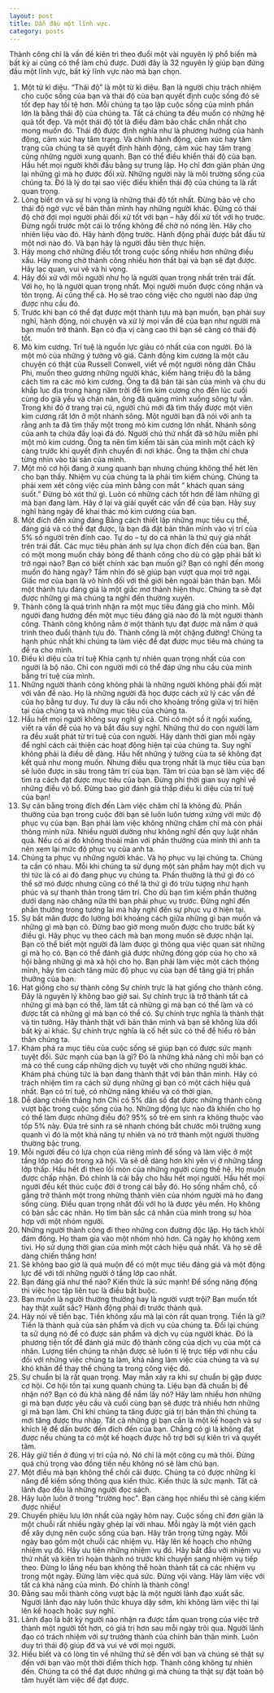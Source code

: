 ```yaml
---
layout: post
title: Dẫn đầu một lĩnh vực.
category: posts
---
```


Thành công chỉ là vấn đề kiên trì theo đuổi một vài nguyên lý phổ biến mà bất kỳ ai cũng có thể làm chủ được. Dưới đây là 32 nguyên lý giúp bạn đứng đầu một lĩnh vực, bất kỳ lĩnh vực nào mà bạn chọn.
1. Một từ kì diệu.
“Thái độ” là một từ kì diệu. Bạn là người chịu trách nhiệm cho cuộc sống của bạn và thái độ của bạn quyết định cuộc sống đó sẽ tốt đẹp hay tồi tệ hơn. Mỗi chúng ta tạo lập cuộc sống của mình phần lớn là bằng thái độ của chúng ta. Tất cả chúng ta đều muốn có những hệ quả tốt đẹp. Và một thái độ tốt là điều đảm bảo chắc chắn nhất cho mong muốn đó. Thái độ được định nghĩa như là phương hướng của hành động, cảm xúc hay tâm trạng. Và chính hành động, cảm xúc hay tâm trạng của chúng ta sẽ quyết định hành động, cảm xúc hay tâm trạng cũng những người xung quanh. Bạn có thể điều khiển thái độ của bạn. Hầu hết mọi người khởi đầu bằng sự trung lập. Họ chỉ đơn giản phản ứng lại những gì mà họ được đối xử. Những người này là môi trường sống của chúng ta. Đó là lý do tại sao việc điều khiển thái độ của chúng ta là rất quan trọng.
2. Lòng biết ơn và sự hi vọng là những thái độ tốt nhất. Đừng bảo vệ cho thái độ ngờ vực về bản thân mình hay những người khác. Đừng có thái độ chờ đợi mọi người phải đối xử tốt với bạn – hãy đối xử tốt với họ trước. Đừng ngồi trước một cái lò trống không để chờ nó nóng lên. Hãy cho nhiên liệu vào đó. Hãy hành động trước. Hành động phải được bắt đầu từ một nơi nào đó. Và bạn hãy là người đầu tiên thực hiện.
3. Hãy mong chờ những điều tốt trong cuộc sống nhiều hơn những điều xấu. Hãy mong chờ thành công nhiều hơn thất bại và bạn sẽ đạt được. Hãy lạc quan, vui vẻ và hi vọng.
4. Hãy đối xử với mỗi người như họ là người quan trọng nhất trên trái đất. Với họ, họ là người quan trọng nhất. Mọi người muốn được công nhận và tôn trọng. Ai cũng thế cả. Họ sẽ trao công việc cho người nào đáp ứng được nhu cầu đó.
5. Trước khi bạn có thể đạt được một thành tựu mà bạn muốn, bạn phải suy nghĩ, hành động, nói chuyện và xử lý mọi vấn đề của bạn như người mà bạn muốn trở thành. Bạn có địa vị càng cao thì bạn sẽ càng có thái độ tốt.
6. Mỏ kim cương. 
Trí tuệ là nguồn lực giàu có nhất của con người. Đó là một mỏ của những ý tưởng vô giá.
Cánh đồng kim cương là một câu chuyện có thật của Russell Conwell, viết về một người nông dân Châu Phi, muốn theo gương những người khác, kiếm hàng triệu đô la bằng cách tìm ra các mỏ kim cương. Ông ta đã bán tài sản của mình và chu du khắp lục địa trong hàng năm trời để tìm kim cương cho đến lúc cuối cùng do già yếu và chán nản, ông đã quăng mình xuống sông tự vẫn. Trong khi đó ở trang trại cũ, người chủ mới đã tìm thấy được một viên kim cương rất lớn ở một nhánh sông. Một người bạn đã nói với anh ta rằng anh ta đã tìm thấy một trong mỏ kim cương lớn nhất. Nhánh sông của anh ta chứa đầy loại đá đó. Người chủ thứ nhất đã sở hữu miễn phí một mỏ kim cương. Ông ta nên tìm kiếm tài sản của mình một cách kỹ càng trước khi quyết định chuyển đi nơi khác. Ông ta thậm chí chưa từng nhìn vào tài sản của mình.
7. Một mỏ cơ hội đang ở xung quanh bạn nhưng chúng không thể hét lên cho bạn thấy. Nhiệm vụ của chúng ta là phải tìm kiếm chúng. Chúng ta phải xem xét công việc của mình bằng con mắt ” khách quan sáng suốt.” Đừng bỏ xót thứ gì. Luôn có những cách tốt hơn để làm những gì mà bạn đang làm. Hãy ở lại và giải quyết các vấn đề của bạn. Hãy suy nghĩ hàng ngày để khai thác mỏ kim cương của bạn.
8. Một đích đến xứng đáng
Bằng cách thiết lập những mục tiêu cụ thể, đáng giá và có thể đạt được, là bạn đã đặt bản thân mình vào vị trí của 5% số người trên đỉnh cao. Tự do – tự do cá nhân là thứ quý giá nhất trên trái đất. Các mục tiêu phản ánh sự lựa chọn đích đến của bạn. Bạn có một mong muốn cháy bỏng để thành công cho dù có gặp phải bất kì trở ngại nào? Bạn có biết chính xác bạn muốn gì? Bạn có nghĩ đến mong muốn đó hàng ngày? Tầm nhìn đó sẽ giúp bạn vượt qua mọi trở ngại. Giấc mơ của bạn là vô hình đối với thế giới bên ngoài bản thân bạn. Mỗi một thành tựu đáng giá là một giấc mơ thành hiện thực. Chúng ta sẽ đạt được những gì mà chúng ta nghĩ đến thường xuyên.
9. Thành công là quá trình nhận ra một mục tiêu đáng giá cho mình. Mỗi người đang hướng đến một mục tiêu đáng giá nào đó là một người thành công. Thành công không nằm ở một thành tựu đạt được mà nằm ở quá trình theo đuổi thành tựu đó. Thành công là một chặng đường! Chúng ta hạnh phúc nhất khi chúng ta làm việc để đạt được mục tiêu mà chúng ta đề ra cho mình.
10. Điều kì diệu của trí tuệ
Khía cạnh tự nhiên quan trọng nhất của con người là bộ não. Chỉ con người mới có thể đáp ứng nhu cầu của mình bằng trí tuệ của mình.
11. Những người thành công không phải là những người không phải đối mặt với vấn đề nào. Họ là những người đã học được cách xử lý các vấn đề của họ bằng tư duy. Tư duy là cầu nối cho khoảng trống giữa vị trí hiện tại của chúng ta và những mục tiêu của chúng ta.
12. Hầu hết mọi người không suy nghĩ gì cả. Chỉ có một số ít ngồi xuống, viết ra vấn đề của họ và bắt đầu suy nghĩ. Những thứ do con người làm ra đều xuất phát từ trí tuệ của con người. Hãy dành thời gian mỗi ngày để nghĩ cách cải thiện các hoạt động hiện tại của chúng ta. Suy nghĩ không phải là điều dễ dàng. Hầu hết những ý tưởng của ta sẽ không đạt kết quả như mong muốn. Nhưng điều qua trọng nhất là mục tiêu của bạn sẽ luôn được in sâu trong tâm trí của bạn. Tâm trí của bạn sẽ làm việc để tìm ra cách đạt được mục tiêu của bạn. Đừng phí thời gian suy nghĩ về những điều vô bổ. Đừng bao giờ đánh giá thấp điều kì diệu của trí tuệ của bạn!
13. Sự cân bằng trong đích đến
Làm việc chăm chỉ là không đủ. Phần thưởng của bạn trong cuộc đời bạn sẽ luôn luôn tương xứng với mức độ phục vụ của bạn. Bạn phải làm việc không những chăm chỉ mà còn phải thông minh nữa. Nhiều người dường như không nghĩ đến quy luật nhân quả. Nếu có ai đó không thoải mãn với phần thưởng của mình thì anh ta nên xem lại mức độ phục vụ của anh ta.
14. Chúng ta phục vụ những người khác. Và họ phục vụ lại chúng ta. Chúng ta cần có nhau. Mỗi khi chúng ta sử dụng một sản phẩm hay một dịch vụ thì tức là có ai đó đang phục vụ chúng ta. Phần thưởng là thứ gì đó có thể sờ mó được nhưng cũng có thể là thứ gì đó trừu tượng như hạnh phúc và sự thanh thản trong tâm trí. Cho dù bạn tìm kiếm phần thưởng dưới dạng nào chăng nữa thì bạn phải phục vụ trước. Đừng nghĩ đến phần thưởng trong tương lai mà hãy nghĩ đến sự phục vụ ở hiện tại.
15. Sự bất mãn được đo lường bởi khoảng cách giữa những gì bạn muốn và những gì mà bạn có. Đừng bao giờ mong muốn được cho trước bất kỳ điều gì. Hãy phục vụ theo cách mà bạn mong muốn sẽ được nhận lại. Bạn có thể biết một người đã làm được gì thông qua việc quan sát những gì mà họ có. Bạn có thể đánh giá được những đóng góp của họ cho xã hội bằng những gì mà xã hội cho họ. Bạn phải làm việc một cách thông minh, hãy tìm cách tăng mức độ phục vụ của bạn để tăng giá trị phần thưởng của bạn.
16. Hạt giống cho sự thành công
Sự chính trực là hạt giống cho thành công. Đây là nguyên lý không bao giờ sai. Sự chính trực là trở thành tất cả những gì mà bạn có thể, làm tất cả những gì mà bạn có thể làm và có được tất cả những gì mà bạn có thể có. Sự chính trực nghĩa là thành thật và tin tưởng. Hãy thành thật với bản thân mình và bạn sẽ không lừa dối bất kỳ ai khác. Sự chính trực nghĩa là cố hết sức có thể để hiểu rõ bản thân chúng ta.
17. Khám phá ra mục tiêu của cuộc sống sẽ giúp bạn có được sức mạnh tuyệt đối. Sức mạnh của bạn là gì? Đó là những khả năng chỉ mỗi bạn có mà có thể cung cấp những dịch vụ tuyệt vời cho những người khác. Khám phá chúng tức là bạn đang thành thật với bản thân mình. Hãy có trách nhiệm tìm ra cách sử dụng những gì bạn có một cách hiệu quả nhất. Bạn có trí tuệ, có những năng khiếu và có thời gian.
18. Dễ dàng chiến thắng hơn
Chỉ có 5% dân số đạt được những thành công vượt bậc trong cuộc sống của họ. Những động lực nào đã khiến cho họ có thể làm được những điều đó? 95% số trẻ em sinh ra không thuộc vào tốp 5% này. Đứa trẻ sinh ra sẽ nhanh chóng bắt chước môi trường xung quanh vì đó là một khả năng tự nhiên và nó trở thành một người thường thường bậc trung.
19. Mỗi người đều có lựa chọn của riêng mình để sống và làm việc ở một tầng lớp nào đó trong xã hội. Và sẽ dễ dàng hơn khi yên vị ở những tầng lớp thấp. Hầu hết đi theo lối mòn của những người cùng thế hệ. Họ muốn được chấp nhận. Đó chính là cái bẫy cho hầu hết mọi người. Hầu hết mọi người đều kết thúc cuộc đời ở trong cái bẫy đó. Họ sống nhầm chỗ, cố gắng trở thành một trong những thành viên của nhóm người mà họ đang sống cùng. Điều quan trọng nhất đối với họ là được yêu mến. Họ không có bản sắc các nhân. Họ tìm bản sắc cá nhân của mình trong sự hòa hợp với một nhóm người.
20. Những người thành công đi theo những con đường độc lập. Họ tách khỏi đám đông. Họ tham gia vào một nhóm nhỏ hơn. Cả ngày họ không xem tivi. Họ sử dụng thời gian của mình một cách hiệu quả nhất. Và họ sẽ dễ dàng chiến thắng hơn!
21. Sẽ không bao giờ là quá muộn để có một mục tiêu đáng giá và một động lực để với tới những người ở tầng lớp cao nhất.
22. Bạn đáng giá như thế nào?
Kiến thức là sức mạnh! Để sống năng động thì việc học tập liên tục là điều bắt buộc.
23. Bạn muốn là người thường thường hay là người vượt trội? Bạn muốn tốt hay thật xuất sắc? Hành động phải đi trước thành quả.
24. Hãy nói về tiền bạc.
Tiền không xấu mà lại còn rất quan trọng. Tiền là gi? Tiền là thành quả của sản phẩm và dịch vụ của chúng ta. Đổi lại chúng ta sử dụng nó để có được sản phẩm và dịch vụ của người khác. Đó là phương tiện tốt để đánh giá mức độ thành công của dịch vụ của một cá nhân. Lượng tiền chúng ta nhận được sẽ luôn tỉ lệ trực tiếp với nhu cầu đối với những việc chúng ta làm, khả năng làm việc của chúng ta và sự khó khăn để thay thế chúng ta trong công việc đó.
25. Sự chuẩn bị là rất quan trọng. May mắn xảy ra khi sự chuẩn bị gặp được cơ hội. Cơ hội tồn tại xung quanh chúng ta. Liệu bạn đã chuẩn bị để nhận nó? Bạn có đủ khả năng để nắm lấy nó? Hãy làm nhiều hơn những gì mà bạn được yêu cầu và cuối cùng bạn sẽ được trả nhiều hơn những gì mà bạn làm. Chỉ khi chúng ta tăng được giá trị bản thân thì chúng ta mới tăng được thu nhập. Tất cả những gì bạn cần là một kế hoạch và sự khích lệ để dấn bước đến đích đến của bạn. Chẳng có gì là không đạt được nếu chúng ta có một kế hoạch được hỗ trợ bởi sự kiên trì và quyết tâm.
26. Hãy giữ tiền ở đúng vị trí của nó. Nó chỉ là một công cụ mà thôi. Đừng quá chú trọng vào đồng tiền nếu không nó sẽ làm chủ bạn.
27. Một điều mà bạn không thể chối cãi được.
Chúng ta có được những kĩ năng để kiếm sống thông qua kiến thức. Kiến thức là sức mạnh. Tất cả lãnh đạo đều là những người đọc sách.
28. Hãy luôn luôn ở trong "trường học". Bạn càng học nhiều thì sẽ càng kiếm được nhiều!
29. Chuyến phiêu lưu lớn nhất của ngày hôm nay.
Cuộc sống chỉ đơn giản là một chuỗi rất nhiều ngày ghép lại với nhau. Mỗi ngày là một viên gạch để xây dựng nên cuộc sống của bạn. Hãy trân trọng từng ngày. Mỗi ngày bao gồm một chuỗi các nhiệm vụ. Hãy lên kế hoạch cho những nhiệm vụ đó. Hãy ưu tiên những nhiệm vụ đó. Hãy bắt đầu với nhiệm vụ thứ nhất và kiên trì hoàn thành nó trước khi chuyển sang nhiệm vụ tiếp theo. Đừng lo lắng nếu bạn không thể hoàn thành tất cả các nhiệm vụ trong một ngày. Đừng làm việc quá sức. Đừng vội vàng. Hãy làm việc với tất cả khả năng của mình. Đó chính là thành công!
30. Đằng sau mỗi thành công vượt bậc là một người lãnh đạo xuất sắc. Người lãnh đạo này luôn thức khuya dậy sớm, khi không làm việc thì lại lên kế hoạch hoặc suy nghĩ.
31. Lãnh đạo là bất kỳ người nào nhận ra được tầm quan trọng của việc trở thành một người tốt hơn, có giá trị hơn sau mỗi ngày trôi qua. Người lãnh đạo có trách nhiệm với sự trưởng thành của chính bản thân mình. Luôn duy trì thái độ giúp đỡ và vui vẻ với mọi người.
32. Hiểu biết và có lòng tin về những thứ sẽ đến với bạn và chúng sẽ thật sự đến với bạn vào một thời điểm thích hợp. Thành công không tự nhiên đến. Chúng ta có thể đạt được những gì mà chúng ta thật sự đặt toàn bộ tâm huyết làm việc để đạt được.
